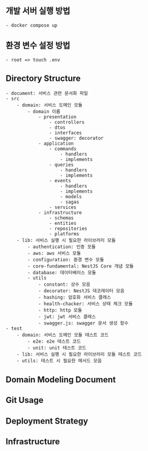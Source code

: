 ## 개발 서버 실행 방법
    - docker compose up

## 환경 변수 설정 방법
    - root => touch .env


## Directory Structure
    - document: 서비스 관련 문서화 파일
    - src 
        - domain: 서비스 도메인 모듈
            - domain 이름
                - presentation
                    - controllers
                    - dtos
                    - interfaces
                    - swagger: decorator
                - application
                    - commands
                        - handlers
                        - implements
                    - queries
                        - handlers
                        - implements
                    - events
                        - handlers
                        - implements
                        - models
                        - sagas
                    - services
                - infrastructure
                    - schemas
                    - entities
                    - repositories
                    - platforms
        - lib: 서비스 실행 시 필요한 라이브러리 모듈
            - authentication: 인증 모듈
            - aws: aws 서비스 모듈
            - configuration: 환경 변수 모듈
            - core-fundamental: NestJS Core 개념 모듈
            - database: 데이터베이스 모듈
            - utils
                - constant: 상수 모음
                - decorator: NestJS 데코레이터 모음
                - hashing: 암호화 서비스 클래스
                - health-chacker: 서비스 상태 체크 모듈
                - http: http 모듈
                - jwt: jwt 서비스 클래스
                - swagger.js: swagger 문서 생성 함수
    - test
        - domain: 서비스 도메인 모듈 테스트 코드
            - e2e: e2e 테스트 코드
            - unit: unit 테스트 코드
        - lib: 서비스 실행 시 필요한 라이브러리 모듈 테스트 코드
        - utils: 테스트 시 필요한 메서드 모음

## Domain Modeling Document


## Git Usage


## Deployment Strategy


## Infrastructure

